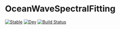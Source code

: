 # OceanWaveSpectralFitting

[![Stable](https://img.shields.io/badge/docs-stable-blue.svg)](https://JakeGrainger.github.io/OceanWaveSpectralFitting.jl/stable)
[![Dev](https://img.shields.io/badge/docs-dev-blue.svg)](https://JakeGrainger.github.io/OceanWaveSpectralFitting.jl/dev)
[![Build Status](https://github.com/JakeGrainger/OceanWaveSpectralFitting.jl/actions/workflows/CI.yml/badge.svg?branch=main)](https://github.com/JakeGrainger/OceanWaveSpectralFitting.jl/actions/workflows/CI.yml?query=branch%3Amain)
